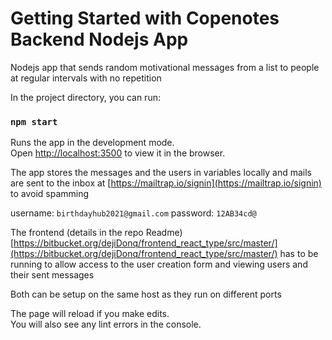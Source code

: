 # Getting Started with Copenotes Backend Nodejs App

Nodejs app that sends random motivational messages from a list to people at regular intervals with no repetition

In the project directory, you can run:

### `npm start`

Runs the app in the development mode.\
Open [http://localhost:3500](http://localhost:3500) to view it in the browser.

The app stores the messages and the users in variables locally and mails are sent to the inbox at [https://mailtrap.io/signin](https://mailtrap.io/signin) to avoid spamming

username: `birthdayhub2021@gmail.com`
password: `12AB34cd@`

The frontend (details in the repo Readme) [https://bitbucket.org/dejiDonq/frontend_react_type/src/master/](https://bitbucket.org/dejiDonq/frontend_react_type/src/master/) has to be running to allow access to the user creation form and viewing users and their sent messages

Both can be setup on the same host as they run on different ports

The page will reload if you make edits.\
You will also see any lint errors in the console.
